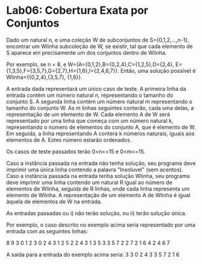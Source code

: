 # Lab06: Cobertura Exata por Conjuntos

Dado um natural n, e uma coleção W de subconjuntos de
S={0,1,2,...,n-1}, encontrar um Wlinha subcoleção de W, se existir,
tal que cada elemento de S aparece em precisamente um dos conjuntos
dentro de Wlinha.

Por exemplo, se n = 8, e W={A={0,1,2},B={0,2,4},C={1,2,5},D={2,4},
E={1,3,5},F={3,5,7},G={2,7},H={1,6},I={2,4,6,7}}. Então, uma
solução possível é Wlinha={{0,2,4},{3,5,7}, {1,6}}.

A entrada dada representará um único caso de teste.  A primeira
linha da entrada contém um número natural n, representando o
tamanho do conjunto S.  A segunda linha contém um número natural m
representando o tamanho do conjunto W. As m linhas seguintes
conterão, cada uma delas, a representação de um elemento de W.
Cada elemento A de W será representado por uma linha que começa com
um número natural k, representando o número de elementos do
conjunto A, que é elemento de W. Em seguida, a linha representando
A conterá k números naturais, iguais aos elementos de A. Estes
número estarão ordenados.

Os casos de teste passados terão 0<n<=15 e 0<m<=15. 

Caso a instância passada na entrada não tenha solução, seu programa
deve imprimir uma única linha contendo a palavra "Insoluvel" (sem
acentos).  Caso a instância passada na entrada tenha solução
Wlinha, seu programa deve imprimir uma linha contendo um natural R
igual ao número de elementos de Wlinha, seguida de R linhas, onde
cada linha representa um elemento de Wlinha. A representação de um
elemento A de Wlinha é igual àquela de elementos de W na entrada.

As entradas passadas ou i) não terão solução, ou ii) terão solução 
única. 

Por exemplo, o caso descrito no exemplo acima seria representado por
uma entrada com as seguintes linhas: 

8
9
3  0 1 2
3  0 2 4
3  1 2 5
2  2 4
3  1 3 5
3  3 5 7
2  2 7
2  1 6
4  2 4 6 7

A saída para a entrada do exemplo acima seria:
3
3  0 2 4
3  3 5 7
2  1 6

